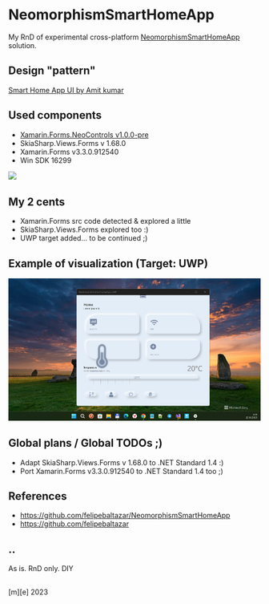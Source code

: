 # NeomorphismSmartHomeApp

My RnD of experimental cross-platform [NeomorphismSmartHomeApp](https://github.com/felipebaltazar/NeomorphismSmartHomeApp) solution.

## Design "pattern"
 [Smart Home App UI by Amit kumar](https://dribbble.com/shots/9890579-Neomorphism-soft-UI-Design-for-Smart-Home-App)

## Used components
- [Xamarin.Forms.NeoControls v1.0.0-pre](https://github.com/felipebaltazar/Xamarin.Forms.NeoControls)
- SkiaSharp.Views.Forms v 1.68.0
- Xamarin.Forms v3.3.0.912540
- Win SDK 16299


<a href="https://snppts.dev/snippet/smart-home-app">
<img width="150px" src="https://camo.githubusercontent.com/b72b502eb8f3df149f75f8a72f7d0f9f35728827/68747470733a2f2f7777772e736e707074732e6465762f696d672f736e707074732d62616467652e6a7067" />
</a>

## My 2 cents
- Xamarin.Forms src code detected & explored a little
- SkiaSharp.Views.Forms explored too :)
- UWP target added... to be continued ;) 
 
## Example of visualization (Target: UWP)
![](Images/shot1.png)

## Global plans / Global TODOs ;)
- Adapt SkiaSharp.Views.Forms v 1.68.0 to .NET Standard 1.4 :)
- Port Xamarin.Forms v3.3.0.912540 to .NET Standard 1.4 too ;)

## References
- https://github.com/felipebaltazar/NeomorphismSmartHomeApp
- https://github.com/felipebaltazar

## ..
As is. RnD only. DIY

##
[m][e] 2023